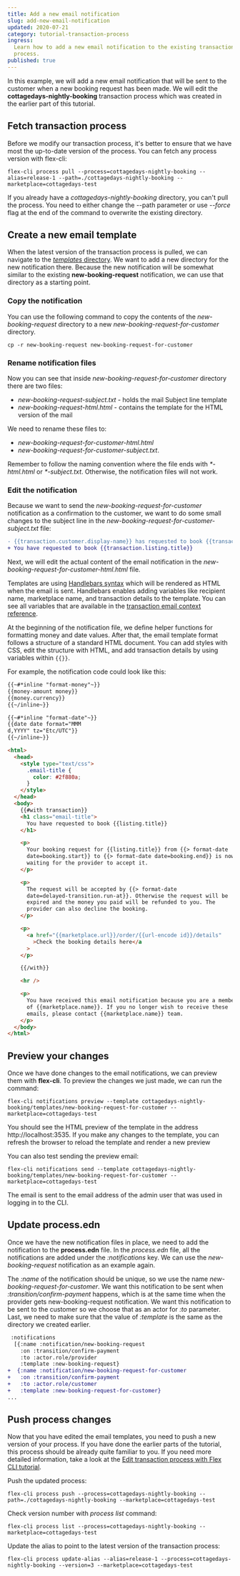 ```yaml
---
title: Add a new email notification
slug: add-new-email-notification
updated: 2020-07-21
category: tutorial-transaction-process
ingress:
  Learn how to add a new email notification to the existing transaction
  process.
published: true
---
```


In this example, we will add a new email notification that will be sent
to the customer when a new booking request has been made. We will edit
the **cottagedays-nightly-booking** transaction process which was
created in the earlier part of this tutorial.

## Fetch transaction process

Before we modify our transaction process, it's better to ensure that we
have most the up-to-date version of the process. You can fetch any
process version with flex-cli:

```shell
flex-cli process pull --process=cottagedays-nightly-booking --alias=release-1 --path=./cottagedays-nightly-booking --marketplace=cottagedays-test
```

<info>

If you already have a _cottagedays-nightly-booking_ directory, you can't
pull the process. You need to either change the --path parameter or use
_--force_ flag at the end of the command to overwrite the existing
directory.

</info>

## Create a new email template

When the latest version of the transaction process is pulled, we can
navigate to the
[_templates_ directory](/how-to/edit-email-templates-with-flex-cli/#templates-directory).
We want to add a new directory for the new notification there. Because
the new notification will be somewhat similar to the existing
**new-booking-request** notification, we can use that directory as a
starting point.

### Copy the notification

You can use the following command to copy the contents of the
_new-booking-request_ directory to a new
_new-booking-request-for-customer_ directory.

```shell
cp -r new-booking-request new-booking-request-for-customer
```

### Rename notification files

Now you can see that inside _new-booking-request-for-customer_ directory
there are two files:

- _new-booking-request-subject.txt_ - holds the mail Subject line
  template
- _new-booking-request-html.html_ - contains the template for the HTML
  version of the mail

We need to rename these files to:

- _new-booking-request-for-customer-html.html_
- _new-booking-request-for-customer-subject.txt_.

Remember to follow the naming convention where the file ends with
_\*-html.html_ or _\*-subject.txt_. Otherwise, the notification files
will not work.

### Edit the notification

Because we want to send the _new-booking-request-for-customer_
notification as a confirmation to the customer, we want to do some small
changes to the subject line in the
_new-booking-request-for-customer-subject.txt_ file:

```diff
- {{transaction.customer.display-name}} has requested to book {{transaction.listing.title}}
+ You have requested to book {{transaction.listing.title}}
```

Next, we will edit the actual content of the email notification in the
_new-booking-request-for-customer-html.html_ file.

Templates are using
[Handlebars syntax](/references/email-templates/#handlebars) which will
be rendered as HTML when the email is sent. Handlebars enables adding
variables like recipient name, marketplace name, and transaction details
to the template. You can see all variables that are available in the
[transaction email context reference](/references/email-templates/#transaction-email-context).

At the beginning of the notification file, we define helper functions
for formatting money and date values. After that, the email template
format follows a structure of a standard HTML document. You can add
styles with CSS, edit the structure with HTML, and add transaction
details by using variables within `{{}}`.

For example, the notification code could look like this:

<!-- prettier-ignore -->
```html
{{~#*inline "format-money"~}}
{{money-amount money}}
{{money.currency}}
{{~/inline~}}

{{~#*inline "format-date"~}}
{{date date format="MMM
d,YYYY" tz="Etc/UTC"}}
{{~/inline~}}

<html>
  <head>
    <style type="text/css">
      .email-title {
        color: #2f880a;
      }
    </style>
  </head>
  <body>
    {{#with transaction}}
    <h1 class="email-title">
      You have requested to book {{listing.title}}
    </h1>

    <p>
      Your booking request for {{listing.title}} from {{> format-date
      date=booking.start}} to {{> format-date date=booking.end}} is now
      waiting for the provider to accept it.
    </p>

    <p>
      The request will be accepted by {{> format-date
      date=delayed-transition.run-at}}. Otherwise the request will be
      expired and the money you paid will be refunded to you. The
      provider can also decline the booking.
    </p>

    <p>
      <a href="{{marketplace.url}}/order/{{url-encode id}}/details"
        >Check the booking details here</a
      >
    </p>

    {{/with}}

    <hr />

    <p>
      You have received this email notification because you are a member
      of {{marketplace.name}}. If you no longer wish to receive these
      emails, please contact {{marketplace.name}} team.
    </p>
  </body>
</html>
```

## Preview your changes

Once we have done changes to the email notifications, we can preview
them with **flex-cli**. To preview the changes we just made, we can run
the command:

```shell
flex-cli notifications preview --template cottagedays-nightly-booking/templates/new-booking-request-for-customer --marketplace=cottagedays-test
```

You should see the HTML preview of the template in the address
http://localhost:3535. If you make any changes to the template, you can
refresh the browser to reload the template and render a new preview

You can also test sending the preview email:

```shell
flex-cli notifications send --template cottagedays-nightly-booking/templates/new-booking-request-for-customer --marketplace=cottagedays-test
```

<info>

The email is sent to the email address of the admin user that was used
in logging in to the CLI.

</info>

## Update process.edn

Once we have the new notification files in place, we need to add the
notification to the **process.edn** file. In the _process.edn_ file, all
the notifications are added under the _:notifications_ key. We can use
the _new-booking-request_ notification as an example again.

The _:name_ of the notification should be unique, so we use the name
_new-booking-request-for-customer_. We want this notification to be sent
when _:transition/confirm-payment_ happens, which is at the same time
when the provider gets new-booking-request notification. We want this
notification to be sent to the customer so we choose that as an actor
for _:to_ parameter. Last, we need to make sure that the value of
_:template_ is the same as the directory we created earlier.

```diff
 :notifications
  [{:name :notification/new-booking-request
    :on :transition/confirm-payment
    :to :actor.role/provider
    :template :new-booking-request}
+  {:name :notification/new-booking-request-for-customer
+   :on :transition/confirm-payment
+   :to :actor.role/customer
+   :template :new-booking-request-for-customer}
...
```

## Push process changes

Now that you have edited the email templates, you need to push a new
version of your process. If you have done the earlier parts of the
tutorial, this process should be already quite familiar to you. If you
need more detailed information, take a look at the
[Edit transaction process with Flex CLI tutorial](/how-to/edit-transaction-process-with-flex-cli/#validate-and-push-the-process).

Push the updated process:

```shell
flex-cli process push --process=cottagedays-nightly-booking --path=./cottagedays-nightly-booking --marketplace=cottagedays-test
```

Check version number with _process list_ command:

```shell
flex-cli process list --process=cottagedays-nightly-booking --marketplace=cottagedays-test
```

Update the alias to point to the latest version of the transaction
process:

```shell
flex-cli process update-alias --alias=release-1 --process=cottagedays-nightly-booking --version=3 --marketplace=cottagedays-test
```
